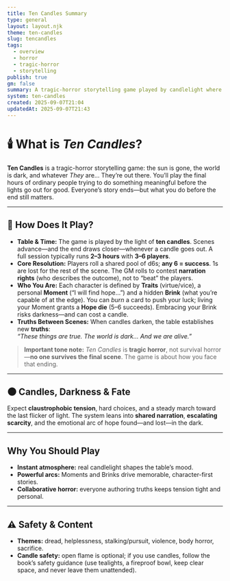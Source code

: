 ```yaml
---
title: Ten Candles Summary
type: general
layout: layout.njk
theme: ten-candles
slug: tencandles
tags:
  - overview
  - horror
  - tragic-horror
  - storytelling
publish: true
gm: false
summary: A tragic-horror storytelling game played by candlelight where hope flares—and fades.
system: ten-candles
created: 2025-09-07T21:04
updatedAt: 2025-09-07T21:43
---
```


# 🕯️ What is *Ten Candles*?

**Ten Candles** is a tragic-horror storytelling game: the sun is gone, the world is dark, and whatever *They* are… They’re out there. You’ll play the final hours of ordinary people trying to do something meaningful before the lights go out for good. Everyone’s story ends—but what you do before the end still matters.

---

## 🎲 How Does It Play?

- **Table & Time:** The game is played by the light of **ten candles**. Scenes advance—and the end draws closer—whenever a candle goes out. A full session typically runs **2–3 hours** with **3–6 players**.
- **Core Resolution:** Players roll a shared pool of d6s; **any 6 = success**. 1s are lost for the rest of the scene. The GM rolls to contest **narration rights** (who describes the outcome), not to “beat” the players.
- **Who You Are:** Each character is defined by **Traits** (virtue/vice), a personal **Moment** (“I will find hope…”) and a hidden **Brink** (what you’re capable of at the edge). You can *burn* a card to push your luck; living your Moment grants a **Hope die** (5–6 succeeds). Embracing your Brink risks darkness—and can cost a candle.
- **Truths Between Scenes:** When candles darken, the table establishes new **truths**:  
  *“These things are true. The world is dark… And we are alive.”* 

> **Important tone note:** *Ten Candles* is **tragic horror**, not survival horror—**no one survives the final scene**. The game is about how you face that ending.

---

## 🌑 Candles, Darkness & Fate

Expect **claustrophobic tension**, hard choices, and a steady march toward the last flicker of light. The system leans into **shared narration**, **escalating scarcity**, and the emotional arc of hope found—and lost—in the dark.

---

##  Why You Should Play

- **Instant atmosphere:** real candlelight shapes the table’s mood.
- **Powerful arcs:** Moments and Brinks drive memorable, character-first stories.
- **Collaborative horror:** everyone authoring truths keeps tension tight and personal.

---

## ⚠️ Safety & Content

- **Themes:** dread, helplessness, stalking/pursuit, violence, body horror, sacrifice. 
- **Candle safety:** open flame is optional; if you use candles, follow the book’s safety guidance (use tealights, a fireproof bowl, keep clear space, and never leave them unattended).
